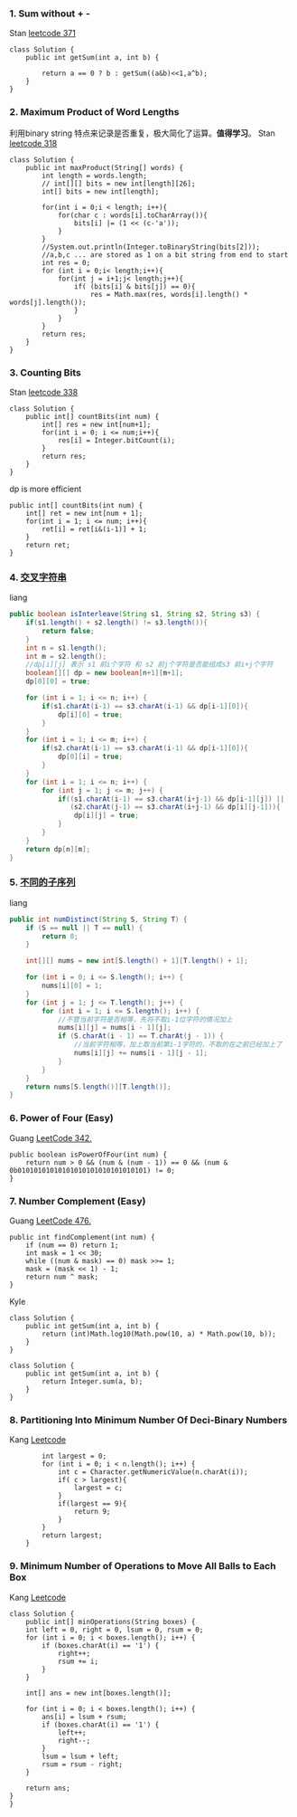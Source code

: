 ### 1. Sum without + -
Stan
[leetcode 371](https://leetcode.com/problems/sum-of-two-integers/submissions/)
```
class Solution {
    public int getSum(int a, int b) {

        return a == 0 ? b : getSum((a&b)<<1,a^b);
    }
}
```

### 2. Maximum Product of Word Lengths
利用binary string 特点来记录是否重复，极大简化了运算。__值得学习__。
Stan
[leetcode 318](https://leetcode.com/problems/maximum-product-of-word-lengths/submissions/)
```
class Solution {
    public int maxProduct(String[] words) {
        int length = words.length;
        // int[][] bits = new int[length][26];
        int[] bits = new int[length];
        
        for(int i = 0;i < length; i++){
            for(char c : words[i].toCharArray()){
                bits[i] |= (1 << (c-'a'));
            }
        }
        //System.out.println(Integer.toBinaryString(bits[2]));
        //a,b,c ... are stored as 1 on a bit string from end to start
        int res = 0;
        for (int i = 0;i< length;i++){
            for(int j = i+1;j< length;j++){
                if( (bits[i] & bits[j]) == 0){
                    res = Math.max(res, words[i].length() * words[j].length());
                }
            }
        }
        return res;
    }
}
```

### 3.  Counting Bits

Stan
[leetcode 338](https://leetcode.com/problems/counting-bits/)
```
class Solution {
    public int[] countBits(int num) {
        int[] res = new int[num+1];
        for(int i = 0; i <= num;i++){
            res[i] = Integer.bitCount(i);
        }
        return res;
    }
}
```
dp is more efficient
```
public int[] countBits(int num) {
    int[] ret = new int[num + 1];
    for(int i = 1; i <= num; i++){
        ret[i] = ret[i&(i-1)] + 1;
    }
    return ret;
}
```


### 4. [交叉字符串](https://www.lintcode.com/problem/interleaving-string/ "交叉字符串")

liang

```java
public boolean isInterleave(String s1, String s2, String s3) {
	if(s1.length() + s2.length() != s3.length()){
		return false;
	}
	int n = s1.length();
	int m = s2.length();
	//dp[i][j] 表示 s1 前i个字符 和 s2 前j个字符是否能组成s3 前i+j个字符
	boolean[][] dp = new boolean[n+1][m+1];
	dp[0][0] = true;

	for (int i = 1; i <= n; i++) {
		if(s1.charAt(i-1) == s3.charAt(i-1) && dp[i-1][0]){
			dp[i][0] = true;
		}
	}
	for (int i = 1; i <= m; i++) {
		if(s2.charAt(i-1) == s3.charAt(i-1) && dp[i-1][0]){
			dp[0][i] = true;
		}
	}
	for (int i = 1; i <= n; i++) {
		for (int j = 1; j <= m; j++) {
			if((s1.charAt(i-1) == s3.charAt(i+j-1) && dp[i-1][j]) ||
			   (s2.charAt(j-1) == s3.charAt(i+j-1) && dp[i][j-1])){
				dp[i][j] = true;
			}
		}
	}
	return dp[n][m];
}
```

### 5. [不同的子序列](https://www.lintcode.com/problem/distinct-subsequences/ "不同的子序列")

liang

```java
public int numDistinct(String S, String T) {
	if (S == null || T == null) {
		return 0;
	}

	int[][] nums = new int[S.length() + 1][T.length() + 1];

	for (int i = 0; i <= S.length(); i++) {
		nums[i][0] = 1;
	}
	for (int j = 1; j <= T.length(); j++) {
		for (int i = 1; i <= S.length(); i++) {
			//不管当前字符是否相等，先将不取i-1位字符的情况加上
			nums[i][j] = nums[i - 1][j];
			if (S.charAt(i - 1) == T.charAt(j - 1)) {
				//当前字符相等，加上取当前第i-1字符的，不取的在之前已经加上了
				nums[i][j] += nums[i - 1][j - 1];
			}
		}
	}
	return nums[S.length()][T.length()];
}
```

### 6. Power of Four (Easy)
Guang [LeetCode 342.](https://leetcode.com/problems/power-of-four/)
```
public boolean isPowerOfFour(int num) {
    return num > 0 && (num & (num - 1)) == 0 && (num & 0b01010101010101010101010101010101) != 0;
}
```

### 7.  Number Complement (Easy)
Guang [LeetCode 476.](https://leetcode.com/problems/number-complement/description/)
```
public int findComplement(int num) {
    if (num == 0) return 1;
    int mask = 1 << 30;
    while ((num & mask) == 0) mask >>= 1;
    mask = (mask << 1) - 1;
    return num ^ mask;
}
```

Kyle
```
class Solution {
    public int getSum(int a, int b) {
        return (int)Math.log10(Math.pow(10, a) * Math.pow(10, b));
    }
}
```
```
class Solution {
    public int getSum(int a, int b) {
        return Integer.sum(a, b);
    }
}
```

### 8. Partitioning Into Minimum Number Of Deci-Binary Numbers
Kang [Leetcode](https://leetcode.com/problems/partitioning-into-minimum-number-of-deci-binary-numbers/)

```public int minPartitions(String n) {
        int largest = 0;
        for (int i = 0; i < n.length(); i++) {
            int c = Character.getNumericValue(n.charAt(i));
            if( c > largest){
                largest = c;
            }
            if(largest == 9){
                return 9;
            }
        }
        return largest;
    }
```


### 9. Minimum Number of Operations to Move All Balls to Each Box
Kang [Leetcode](https://leetcode.com/problems/minimum-number-of-operations-to-move-all-balls-to-each-box/)

```
class Solution {
    public int[] minOperations(String boxes) {
    int left = 0, right = 0, lsum = 0, rsum = 0;
	for (int i = 0; i < boxes.length(); i++) {
		if (boxes.charAt(i) == '1') {
			right++;
			rsum += i;
		}
	}

	int[] ans = new int[boxes.length()];

	for (int i = 0; i < boxes.length(); i++) {
		ans[i] = lsum + rsum;
		if (boxes.charAt(i) == '1') {
			left++;
			right--;
		}
		lsum = lsum + left;
		rsum = rsum - right;
	}

	return ans;
}
}
```




